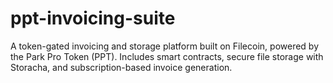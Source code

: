 # ppt-invoicing-suite
A token-gated invoicing and storage platform built on Filecoin, powered by the Park Pro Token (PPT). Includes smart contracts, secure file storage with Storacha, and subscription-based invoice generation.
